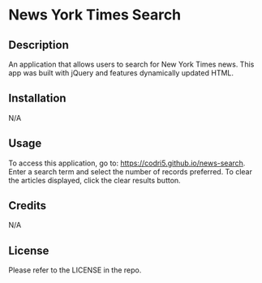 # News York Times Search

## Description

An application that allows users to search for New York Times news. This app was built with jQuery and features dynamically updated HTML.

## Installation

N/A

## Usage

To access this application, go to: https://codri5.github.io/news-search. Enter a search term and select the number of records preferred. To clear the articles displayed, click the clear results button.

## Credits

N/A

## License

Please refer to the LICENSE in the repo.
